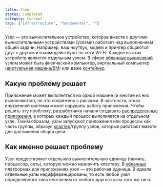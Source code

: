 ```yaml
---
title: Узел
status: Completed
category: Concept
tags: ["infrastructure", "fundamental", ""]
---
```


Узел — это вычислительное устройство, которое вместе с другими вычислительными устройствами (узлами) работает над выполнением общей задачи. 
Например, ваш ноутбук, модем и принтер общаются друг с другом и взаимодействуют по сети Wi-Fi. 
Каждое из этих устройств является отдельным узлом. 
В сфере [облачных вычислений](/cloud-computing/) узлом может быть физический компьютер, виртуальный компьютер ([виртуальная машина/ВМ](/virtual-machine/)) или даже [контейнер](/container/).

## Какую проблему решает

Приложение может выполняться на одной машине (и многие из них выполняются), но это сопряжено с рисками. 
В частности, отказ внутренней системы может нарушить работу приложения. 
Чтобы решить эту проблему, разработчики начали создавать [распределенные приложения](/distributed-apps/), в которых каждый процесс выполняется на отдельном узле. 
Таким образом, узлы запускают приложения или процессы как часть группы, образуя [кластер](/cluster/)/группу узлов, которые работают вместе для достижения общей цели.

## Как именно решает проблему

Узел предоставляет отдельную вычислительную единицу (память, процессор, сеть), которую можно назначить кластеру. 
В [облачных](/cloud-native-tech/) платформах или приложениях узел — это рабочая единица. 
В идеале отдельные узлы недифференцированы, то есть любой узел определенного типа неотличим от любого другого узла того же типа.
